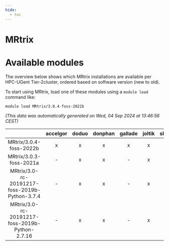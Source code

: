 ```yaml
---
hide:
  - toc
---
```


MRtrix
======

# Available modules


The overview below shows which MRtrix installations are available per HPC-UGent Tier-2cluster, ordered based on software version (new to old).

To start using MRtrix, load one of these modules using a `module load` command like:

```shell
module load MRtrix/3.0.4-foss-2022b
```

*(This data was automatically generated on Wed, 04 Sep 2024 at 13:46:56 CEST)*  

| |accelgor|doduo|donphan|gallade|joltik|shinx|skitty|
| :---: | :---: | :---: | :---: | :---: | :---: | :---: | :---: |
|MRtrix/3.0.4-foss-2022b|x|x|x|x|x|-|x|
|MRtrix/3.0.3-foss-2021a|-|x|x|-|x|-|x|
|MRtrix/3.0-rc-20191217-foss-2019b-Python-3.7.4|-|x|x|-|x|-|x|
|MRtrix/3.0-rc-20191217-foss-2019b-Python-2.7.16|-|x|x|-|x|-|x|
